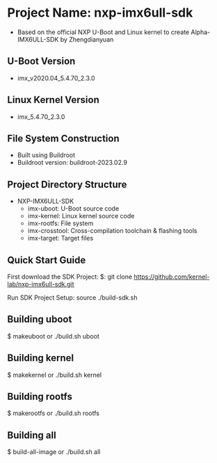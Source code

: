 # Project Name: nxp-imx6ull-sdk
- Based on the official NXP U-Boot and Linux kernel to create Alpha-IMX6ULL-SDK by Zhengdianyuan

## U-Boot Version
- imx_v2020.04_5.4.70_2.3.0

## Linux Kernel Version
- imx_5.4.70_2.3.0

## File System Construction
- Built using Buildroot
- Buildroot version: buildroot-2023.02.9

## Project Directory Structure
- NXP-IMX6ULL-SDK
  - imx-uboot: U-Boot source code
  - imx-kernel: Linux kernel source code
  - imx-rootfs: File system
  - imx-crosstool: Cross-compilation toolchain & flashing tools
  - imx-target: Target files

## Quick Start Guide
First download the SDK Project:
$: git clone https://github.com/kernel-lab/nxp-imx6ull-sdk.git

Run SDK Project Setup:
source ./build-sdk.sh

Building uboot
---------------------
  $ makeuboot or ./build.sh uboot

Building kernel
---------------------
  $ makekernel or ./build.sh kernel

Building rootfs
---------------------
  $ makerootfs or ./build.sh rootfs

Building all
---------------------
  $ build-all-image or ./build.sh all
